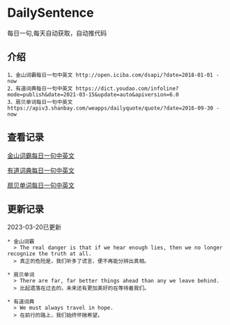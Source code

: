 # DailySentence

每日一句,每天自动获取，自动推代码

## 介绍

```
1、金山词霸每日一句中英文 http://open.iciba.com/dsapi/?date=2018-01-01 - now
2、有道词典每日一句中英文 https://dict.youdao.com/infoline?mode=publish&date=2021-03-15&update=auto&apiversion=6.0
3、扇贝单词每日一句中英文 https://apiv3.shanbay.com/weapps/dailyquote/quote/?date=2016-09-30 - now
```

## 查看记录

[金山词霸每日一句中英文](./data/iciba/)

[有道词典每日一句中英文](./data/youdao/)

[扇贝单词每日一句中英文](./data/shanbay/)

## 更新记录
2023-03-20已更新 
```
* 金山词霸
  > The real danger is that if we hear enough lies, then we no longer recognize the truth at all.
  > 真正的危险是，我们听多了谎言，便不再能分辨出真相。

* 扇贝单词
  > There are far, far better things ahead than any we leave behind.
  > 比起遗落在过去的，未来还有更加美好的在等待着我们。

* 有道词典
  > We must always travel in hope.
  > 在前行的路上，我们始终怀揣希望。

```

